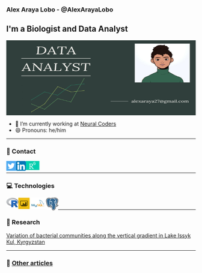 ### Alex Araya Lobo - @AlexArayaLobo

## I'm a Biologist and Data Analyst
<img align="center" alt="ReadmeImage" width="1000px" height="200" src="https://github.com/AlexArayaLobo/AlexArayaLobo/blob/main/Readme%20Image.png"/>

- 🔭 I’m currently working at [Neural Coders][website]
- 😄 Pronouns: he/him

---

### 📲 Contact
[<img align="left" alt="Twitter" width="26px" src="https://github.com/AlexArayaLobo/Technologies/blob/main/Technologies/Twitter.png?raw=true"/>][twitter]
[<img align="left" alt="Linkedin" width="26px" src="https://github.com/AlexArayaLobo/Technologies/blob/main/Technologies/linkedin.png?raw=true"/>][linkedin]
[<img align="left" alt="ResearchGate" width="36px" src="https://github.com/AlexArayaLobo/Technologies/blob/main/Technologies/ResearchGate.png?raw=true"/>][ResearchGate]

<br/>

---

### 💻 Technologies
[<img align="left" alt="R" width="32px" src="https://github.com/AlexArayaLobo/Technologies/blob/main/Technologies/Rlogo.png?raw=true"/>][R]
[<img align="left" alt="PowerBI" width="30px" src="https://github.com/AlexArayaLobo/Technologies/blob/main/Technologies/PBI.png?raw=true"/>][PowerBI]
[<img align="left" alt="MySQL" width="44px" src="https://github.com/AlexArayaLobo/Technologies/blob/main/Technologies/MySQL-Logo.wine.png?raw=true"/>][MySQL]
[<img align="left" alt="PostgreSQL" width="32px" src="https://github.com/AlexArayaLobo/Technologies/blob/main/Technologies/1200px-Postgresql_elephant.svg.png?raw=true"/>][PostgreSQL]

<br/>

---

### 📝 Research

[Variation of bacterial communities along the vertical gradient in Lake Issyk Kul, Kyrgyzstan](https://doi.org/10.1111/1758-2229.12935)

---
### 📌 [Other articles][articles]



<!-- LINKS -->
[website]: https://neuralcoders.com/
[articles]: https://neuralcoders.com/public/Articles/articles.html
[twitter]: https://twitter.com/alexaraya_27
[linkedin]: https://www.linkedin.com/in/alex-araya-lobo-184b6b196/
[R]: https://www.r-project.org/
[mySQL]: https://www.mysql.com/
[PostgreSQL]: https://www.postgresql.org/
[PowerBI]: https://powerbi.microsoft.com/es-es/
[ResearchGate]: https://www.researchgate.net/profile/Alex_Araya_Lobo



